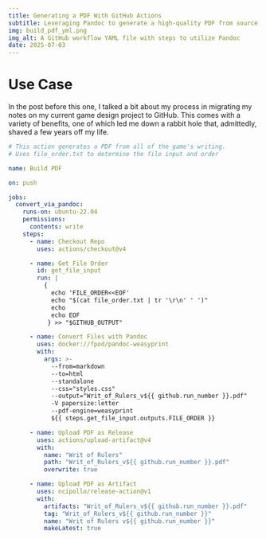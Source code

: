 ```yaml
---
title: Generating a PDF With GitHub Actions
subtitle: Leveraging Pandoc to generate a high-quality PDF from source Markdown files
img: build_pdf_yml.png
img_alt: A GitHub workflow YAML file with steps to utilize Pandoc
date: 2025-07-03
---
```


# Use Case

In the post before this one, I talked a bit about my process in migrating my notes on my current game design project to GitHub. This comes with a variety of benefits, one of which led me down a rabbit hole that, admittedly, shaved a few years off my life.

```yaml
# This action generates a PDF from all of the game's writing.
# Uses file_order.txt to determine the file input and order

name: Build PDF

on: push

jobs:
  convert_via_pandoc:
    runs-on: ubuntu-22.04
    permissions:
      contents: write
    steps:
      - name: Checkout Repo
        uses: actions/checkout@v4

      - name: Get File Order
        id: get_file_input
        run: |
          {
            echo 'FILE_ORDER<<EOF'
            echo "$(cat file_order.txt | tr '\r\n' ' ')"
            echo
            echo EOF
           } >> "$GITHUB_OUTPUT"

      - name: Convert Files with Pandoc
        uses: docker://fpod/pandoc-weasyprint
        with:
          args: >-
            --from=markdown
            --to=html
            --standalone
            --css="styles.css"
            --output="Writ_of_Rulers_v${{ github.run_number }}.pdf"
            -V papersize:letter
            --pdf-engine=weasyprint
            ${{ steps.get_file_input.outputs.FILE_ORDER }}

      - name: Upload PDF as Release
        uses: actions/upload-artifact@v4
        with:
          name: "Writ of Rulers"
          path: "Writ_of_Rulers_v${{ github.run_number }}.pdf"
          overwrite: true

      - name: Upload PDF as Artifact
        uses: ncipollo/release-action@v1
        with:
          artifacts: "Writ_of_Rulers_v${{ github.run_number }}.pdf"
          tag: "Writ_of_Rulers_v${{ github.run_number }}"
          name: "Writ of Rulers v${{ github.run_number }}"
          makeLatest: true

```
